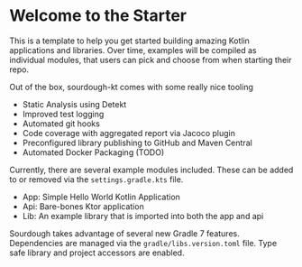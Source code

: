 # Welcome to the Starter 

This is a template to help you get started building amazing Kotlin applications and libraries.  Over time, examples
will be compiled as individual modules, that users can pick and choose from when starting their repo.
 
Out of the box, sourdough-kt comes with some really nice tooling 

- Static Analysis using Detekt
- Improved test logging
- Automated git hooks
- Code coverage with aggregated report via Jacoco plugin
- Preconfigured library publishing to GitHub and Maven Central
- Automated Docker Packaging (TODO)

Currently, there are several example modules included.  These
can be added to or removed via the `settings.gradle.kts` file.

- App: Simple Hello World Kotlin Application
- Api: Bare-bones Ktor application
- Lib: An example library that is imported into both the app and api

Sourdough takes advantage of several new Gradle 7 features.  Dependencies are 
managed via the `gradle/libs.version.toml` file.  Type safe library and project accessors 
are enabled.  
